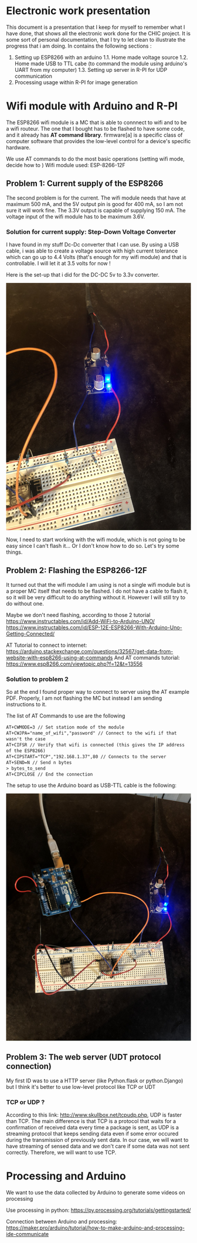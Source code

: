 # Electronic work presentation 

This document is a presentation that I keep for myself to remember what I have done, that shows all the electronic work done for the CHIC project. It is some sort of personal documentation, that I try to let clean to illustrate the progress that i am doing. In contains the following sections : 
1. Setting up ESP8266 with an arduino
1.1. Home made voltage source
1.2. Home made USB to TTL cabe (to command the module using arduino's UART from my computer)
1.3. Setting up server in R-PI for UDP communication
2. Processing usage within R-PI for image generation

# Wifi module with Arduino and R-PI

The ESP8266 wifi module is a MC that is able to connnect to wifi and to be a wifi routeur. The one that I bought has to be flashed to have some code, and it already has **AT command library**. firmware[a] is a specific class of computer software that provides the low-level control for a device's specific hardware.

We use AT commands to do the most basic operations (setting wifi mode, decide how to )
Wifi module used: ESP-8266-12F

## Problem 1: Current supply of the ESP8266

The second problem is for the current. The wifi module needs that have at maximum 500 mA, and the 5V output pin is good for 400 mA, so I am not sure it will work fine. The 3.3V output is capable of supplying 150 mA. The voltage input of the wifi module has to be maximum 3.6V.

### Solution for current supply: Step-Down Voltage Converter

I have found in my stuff Dc-Dc converter that I can use. By using a USB cable, i was able to create a voltage source with high current tolerance which can go up to 4.4 Volts (that's enough for my wifi module) and that is controllable. I will let it at 3.5 volts for now !

Here is the set-up that i did for the DC-DC 5v to 3.3v converter.

![](pics/dcdc_home_made.jpeg)

Now, I need to start working with the wifi module, which is not going to be easy since I can't flash it... Or I don't know how to do so. Let's try some things.

## Problem 2: Flashing the ESP8266-12F

It turned out that the wifi module I am using is not a single wifi module but is a proper MC itself that needs to be flashed. I do not have a cable to flash it, so it will be very difficult to do anything without it. However I will still try to do without one.

Maybe we don't need flashing, according to those 2 tutorial
https://www.instructables.com/id/Add-WiFi-to-Arduino-UNO/
https://www.instructables.com/id/ESP-12E-ESP8266-With-Arduino-Uno-Getting-Connected/

AT Tutorial to connect to internet: https://arduino.stackexchange.com/questions/32567/get-data-from-website-with-esp8266-using-at-commands
And AT commands tutorial: https://www.esp8266.com/viewtopic.php?f=12&t=13556

### Solution to problem 2

So at the end I found proper way to connect to server using the AT example PDF. Properly, I am not flashing the MC but instead I am sending instructions to it.

The list of AT Commands to use are the following

```
AT+CWMODE=3 // Set station mode of the module
AT+CWJPA="name_of_wifi","password" // Connect to the wifi if that wasn't the case
AT+CIFSR // Verify that wifi is connected (this gives the IP address of the ESP8266)
AT+CIPSTART="TCP","192.168.1.37",80 // Connects to the server
AT+SEND=N // Send n bytes
> bytes_to_send
AT+CIPCLOSE // End the connection
```

The setup to use the Arduino board as USB-TTL cable is the following:

![](pics/esp8266_setup_1.jpeg)


## Problem 3: The web server (UDT protocol connection)

My first ID was to use a HTTP server (like Python.flask or python.Django) but I think it's better to use low-level protocol like TCP or UDT

### TCP or UDP ?

According to this link: http://www.skullbox.net/tcpudp.php, UDP is faster than TCP. The main difference is that TCP is a protocol that waits for a confirmation of received data every time a package is sent, as UDP is a streaming protocol that keeps sending data even if some error occured during the transmission of previously sent data. In our case, we will want to have streaming of sensed data and we don't care if some data was not sent correctly. Therefore, we will want to use TCP.






# Processing and Arduino

We want to use the data collected by Arduino to generate some videos on processing

Use processing in python: https://py.processing.org/tutorials/gettingstarted/

Connection between Arduino and processing: https://maker.pro/arduino/tutorial/how-to-make-arduino-and-processing-ide-communicate
